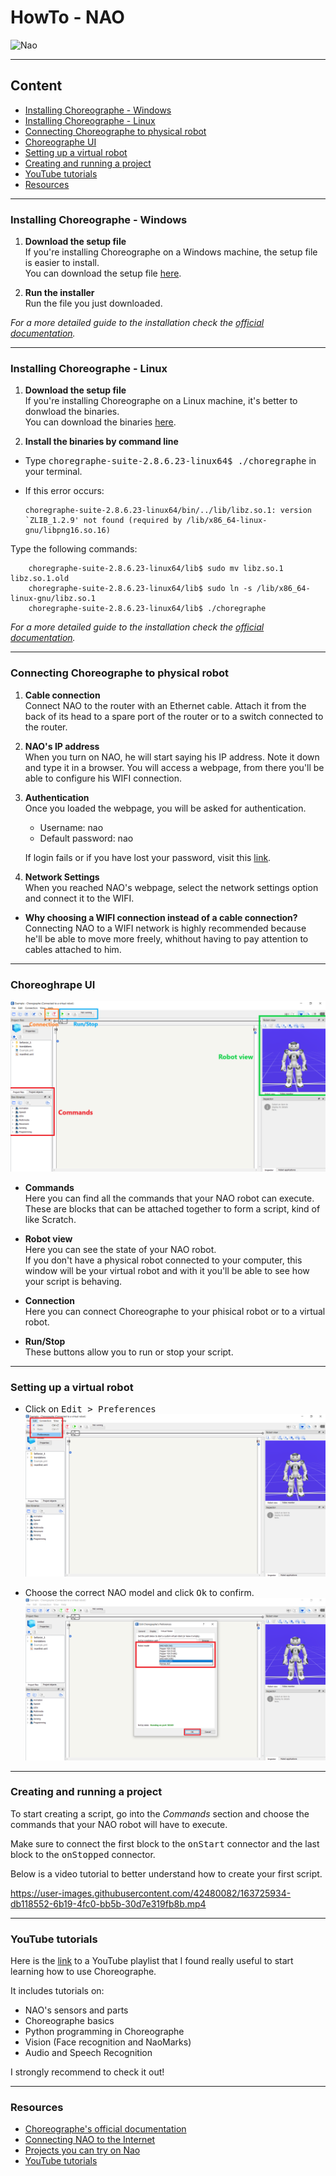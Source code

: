 # HowTo - NAO
![Nao](https://badgen.net/badge/Robot/Nao/blue)

---

## Content

- [Installing Choreographe - Windows](#installing-choreographe---windows)
- [Installing Choreographe - Linux](#installing-choreographe---linux)
- [Connecting Choreographe to physical robot](#connecting-choreographe-to-physical-robot)
- [Choreographe UI](#choreographe-ui)
- [Setting up a virtual robot](#setting-up-a-virtual-robot)
- [Creating and running a project](#creating-and-running-a-project)
- [YouTube tutorials](#youtube-tutorials)
- [Resources](#resources)

---

### Installing Choreographe - Windows

1. **Download the setup file**\
  If you're installing Choreographe on a Windows machine, the setup file is easier to install.\
  You can download the setup file [here](https://www.softbankrobotics.com/emea/en/support/nao-6/downloads-softwares).
 
 2. **Run the installer**\
  Run the file you just downloaded.
   
  *For a more detailed guide to the installation check the [official documentation](http://doc.aldebaran.com/1-14/software/installing.html).*

---

### Installing Choreographe - Linux

1. **Download the setup file**\
  If you're installing Choreographe on a Linux machine, it's better to donwload the binaries.\
  You can download the binaries [here](https://www.softbankrobotics.com/emea/en/support/nao-6/downloads-softwares).
 
 2. **Install the binaries by command line**
  - Type <kbd>choregraphe-suite-2.8.6.23-linux64$ ./choregraphe</kbd> in your terminal.

  - If this error occurs: 
  
        choregraphe-suite-2.8.6.23-linux64/bin/../lib/libz.so.1: version `ZLIB_1.2.9' not found (required by /lib/x86_64-linux-gnu/libpng16.so.16)
  
  Type the following commands:
  
        choregraphe-suite-2.8.6.23-linux64/lib$ sudo mv libz.so.1 libz.so.1.old
        choregraphe-suite-2.8.6.23-linux64/lib$ sudo ln -s /lib/x86_64-linux-gnu/libz.so.1
        choregraphe-suite-2.8.6.23-linux64/lib$ ./choregraphe
   
   *For a more detailed guide to the installation check the [official documentation](http://doc.aldebaran.com/1-14/software/installing.html).*

---

### Connecting Choreographe to physical robot

1. **Cable connection**\
  Connect NAO to the router with an Ethernet cable. Attach it from the back of its head to a spare port of the router or to a switch connected to the router.

2. **NAO's IP address**\
  When you turn on NAO, he will start saying his IP address. Note it down and type it in a browser. You will access a webpage, from there you'll be able to configure his WIFI connection.

3. **Authentication**\
  Once you loaded the webpage, you will be asked for authentication.
    - Username: nao
    - Default password: nao
    
    If login fails or if you have lost your password, visit this [link](http://doc.aldebaran.com/2-1/nao/webpage_access.html#opennao-password-lost-nao).

4. **Network Settings**\
  When you reached NAO's webpage, select the network settings option and connect it to the WIFI.

- **Why choosing a WIFI connection instead of a cable connection?**\
  Connecting NAO to a WIFI network is highly recommended because he'll be able to move more freely, whithout having to pay attention to cables attached to him.

---

### Choreoghrape UI

![UI](img/UI.png)

- **Commands**\
  Here you can find all the commands that your NAO robot can execute. These are blocks that can be attached together to form a script, kind of like Scratch.

- **Robot view**\
  Here you can see the state of your NAO robot.\
  If you don't have a physical robot connected to your computer, this window will be your virtual robot and with it you'll be able to see how your script is behaving.

- **Connection**\
  Here you can connect Choreographe to your phisical robot or to a virtual robot.

- **Run/Stop**\
  These buttons allow you to run or stop your script.

---

### Setting up a virtual robot

- Click on <kbd>Edit > Preferences</kbd>\
  ![Edit](img/virtual1.png)

- Choose the correct NAO model and click <kbd>Ok</kbd> to confirm.\
  ![Nao version](img/virtual2.png)

---

### Creating and running a project

To start creating a script, go into the *Commands* section and choose the commands that your NAO robot will have to execute.

Make sure to connect the first block to the <kbd>onStart</kbd> connector and the last block to the <kbd>onStopped</kbd> connector.

Below is a video tutorial to better understand how to create your first script.

https://user-images.githubusercontent.com/42480082/163725934-db118552-6b19-4fc0-bb5b-30d7e319fb8b.mp4

---

### YouTube tutorials

Here is the [link](https://youtube.com/playlist?list=PLma9tC7VHPpi8Bz4i2P5FuMlfMhjZ3nJ-) to a YouTube playlist that I found really useful to start learning how to use Choreographe.

It includes tutorials on:
  - NAO's sensors and parts
  - Choreographe basics
  - Python programming in Choreographe
  - Vision (Face recognition and NaoMarks)
  - Audio and Speech Recognition

I strongly recommend to check it out!

---

### Resources
 - [Choreographe's official documentation](http://doc.aldebaran.com/1-14/software/choregraphe)
 - [Connecting NAO to the Internet](http://doc.aldebaran.com/2-1/nao/nao-connecting.html#connect-to-ethernet)
 - [Projects you can try on Nao](https://funlab.nd.edu/the-nao-base/special-movements/)
 - [YouTube tutorials](https://youtube.com/playlist?list=PLma9tC7VHPpi8Bz4i2P5FuMlfMhjZ3nJ-)
